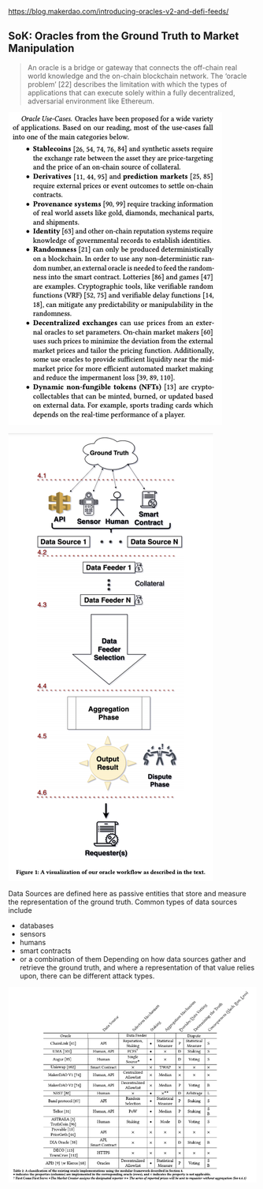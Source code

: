 https://blog.makerdao.com/introducing-oracles-v2-and-defi-feeds/

## SoK: Oracles from the Ground Truth to Market Manipulation

> An oracle is a bridge or gateway that connects the off-chain real world knowledge and the on-chain blockchain network. The ‘oracle problem’ [22] describes the limitation with which the types of applications that can execute solely within a fully decentralized, adversarial environment like Ethereum.

![](images/use-cases-categories.png)

![](images/oracle-workflow-stages.png)

Data Sources are defined here as passive entities that store and measure the representation of the ground truth. Common types of data sources include 
 - databases 
 - sensors
 - humans
 - smart contracts
 - or a combination of them
  Depending on how data sources gather and retrieve the ground truth, and where a representation of that value relies upon, there can be different attack types.
  
  ![](images/oracle-classification-talbe.png)